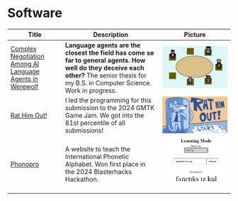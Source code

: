 # Software

| Title | Description | Picture |
|----------|--------------------------------------------------------|---|
|[Complex Negotiation Among AI Language Agents in Werewolf](../../docs/thesis_prop_redacted.pdf)|**Language agents are the closest the field has come so far to general agents. How well do they deceive each other?** The senior thesis for my B.S. in Computer Science. Work in progress. |![figure 1 from the thesis](./thesis_thumbnail.png)|
| [Rat Him Out!](https://collisteru.itch.io/rat-him-out) | I led the programming for this submission to the 2024 GMTK Game Jam. We got into the 81st percentile of all submissions! | ![rat him out opening scene](./rat_him_out_opening.png) |
| [Phonopro](https://phonopro.netlify.app/) | A website to teach the International Phonetic Alphabet. Won first place in the 2024 Blasterhacks Hackathon. | ![screenshot of phonopro](./phonopro.png) |


<br />
<br />
<br />
<br />
<br />
<br /> 
<br />